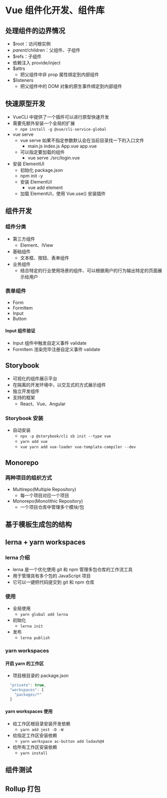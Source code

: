 # Vue 组件化开发、组件库

## 处理组件的边界情况

- $root：访问根实例
- $parent/$children：父组件、子组件
- $refs：子组件
- 依赖注入 provide/inject
- $attrs
  - 把父组件中非 prop 属性绑定到内部组件
- $listeners
  - 把父组件中的 DOM 对象的原生事件绑定到内部组件

## 快速原型开发

- VueCLI 中提供了一个插件可以进行原型快速开发
- 需要先额外安装一个全局的扩展
  - `npm install -g @vue/cli-service-global`
- vue serve
  - vue serve 如果不指定参数默认会在当前目录找一下的入口文件
    - main.js index.js App.vue app.vue
  - 可以指定要加载的组件
    - vue serve ./src/login.vue
- 安装 ElementUI
  - 初始化 package.json
  - npm init -y
  - 安装 ElementUI
    - vue add element
  - 加载 ElementUI，使用 Vue.use() 安装插件

## 组件开发

### 组件分类

- 第三方组件
  - Element、IView
- 基础组件
  - 文本框、按钮、表单组件
- 业务组件
  - 结合特定的行业使用场景的组件、可以根据用户的行为输出特定的页面展示给用户

### 表单组件

- Form
- FormItem
- Input
- Button

#### Input 组件验证

- Input 组件中触发自定义事件 validate
- FormItem 渲染完毕注册自定义事件 validate

## Storybook

- 可视化的组件展示平台
- 在隔离的开发环境中，以交互式的方式展示组件
- 独立开发组件
- 支持的框架
  - React、Vue、Angular

### Storybook 安装

- 自动安装
  - `npx -p @storybook/cli sb init --type vue`
  - `yarn add vue`
  - `vue yarn add vue-loader vue-template-compiler --dev`

## Monorepo

### 两种项目的组织方式

- Multirepo(Multiple Repository)
  - 每一个项目对应一个项目
- Monorepo(Monolithic Repository)
  - 一个项目仓库中管理多个模块/包

## 基于模板生成包的结构

## lerna + yarn workspaces

### lerna 介绍

- lerna 是一个优化使用 git 和 npm 管理多包仓库的工作流工具
- 用于管理具有多个包的 JavaScript 项目
- 它可以一键把代码提交到 git 和 npm 仓库

### 使用

- 全局使用
  - `yarn global add lerna`
- 初始化
  - `lerna init`
- 发布
  - `lerna publish`

### yarn workspaces

#### 开启 yarn 的工作区

- 项目根目录的 package.json

```js
  "private": true,
  "workspaces": [
    "packages/*"
  ]
```

#### yarn workspaces 使用

- 给工作区根目录安装开发依赖
  - `yarn add jest -D -W`
- 给指定工作区安装依赖
  - `yarn workspace ac-button add lodash@4`
- 给所有工作区安装依赖
  - `yarn install`

## 组件测试

## Rollup 打包
